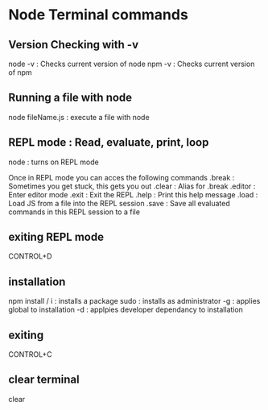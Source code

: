 # Node Terminal commands

## Version Checking with -v

node -v : Checks current version of node
npm -v : Checks current version of npm

## Running a file with node

node fileName.js : execute a file with node

## REPL mode : Read, evaluate, print, loop

node : turns on REPL mode

Once in REPL mode you can acces the following commands
.break : Sometimes you get stuck, this gets you out
.clear : Alias for .break
.editor : Enter editor mode
.exit : Exit the REPL
.help : Print this help message
.load : Load JS from a file into the REPL session
.save : Save all evaluated commands in this REPL session to a file

## exiting REPL mode

CONTROL+D

## installation

npm install / i : installs a package
sudo : installs as administrator
-g : applies global to installation
-d : applpies developer dependancy to installation

## exiting

CONTROL+C

## clear terminal

clear
